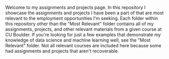 Welcome to my assignments and projects page. In this repository I showcase the assignments and projects I have been a part of that are most relevant to the employment opportunities I'm seeking. Each folder within this repository other than the "Most Relevant" folder contains all of my assignments, projects, and other relevant materials from a given course at CU Boulder. If you're looking for just a few examples that demonstrate my knowledge of data science and machine learning well, see the "Most Relevant" folder. Not all relevant courses are included here because some had assignments and projects that aren't recoverable.
